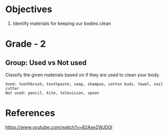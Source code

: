 # Objectives
1. Identify materials for keeping our bodies clean

# Grade - 2
## Group: Used vs Not used
Classify the given materials based on if they are  used to clean your body.
```
Used: toothbrush, toothpaste, soap, shampoo, cotton buds, towel, nail cutter
Not used: pencil, kite, television, spoon
```
# References
https://www.youtube.com/watch?v=82AxeZWJD0I
